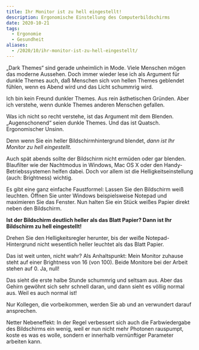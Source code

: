 ```yaml
---
title: Ihr Monitor ist zu hell eingestellt!
description: Ergonomische Einstellung des Computerbildschirms
date: 2020-10-21
tags:
  - Ergonomie
  - Gesundheit
aliases:
  - /2020/10/ihr-monitor-ist-zu-hell-eingestellt/
---
```

„Dark Themes“ sind gerade unheimlich in Mode. Viele Menschen mögen das moderne Aussehen. Doch immer wieder lese ich als Argument für dunkle Themes auch, daß Menschen sich von hellen Themes geblendet fühlen, wenn es Abend wird und das Licht schummrig wird.

Ich bin kein Freund dunkler Themes. Aus rein ästhetischen Gründen. Aber ich verstehe, wenn dunkle Themes anderen Menschen gefallen.

Was ich nicht so recht verstehe, ist das Argument mit dem Blenden. „Augenschonend“ seien dunkle Themes. Und das ist Quatsch. Ergonomischer Unsinn.

Denn wenn Sie ein heller Bildschirmhintergrund blendet, *dann ist Ihr Monitor zu hell eingestellt.*

Auch spät abends sollte der Bildschirm nicht ermüden oder gar blenden. Blaufilter wie der Nachtmodus in Windows, Mac OS X oder den Handy-Betriebssystemen helfen dabei. Doch vor allem ist die Helligkeitseinstellung (auch: Brightness) wichtig.

Es gibt eine ganz einfache Faustformel: Lassen Sie den Bildschirm weiß leuchten. Öffnen Sie unter Windows beispielsweise Notepad und maximieren Sie das Fenster. Nun halten Sie ein Stück weißes Papier direkt neben den Bildschirm.

**Ist der Bildschirm deutlich heller als das Blatt Papier? Dann ist Ihr Bildschirm zu hell eingestellt!**

Drehen Sie den Helligkeitsregler herunter, bis der weiße Notepad-Hintergrund nicht wesentlich heller leuchtet als das Blatt Papier.

Das ist weit unten, nicht wahr? Als Anhaltspunkt: Mein Monitor zuhause steht auf einer Brightness von 16 (von 100). Beide Monitore bei der Arbeit stehen auf 0. Ja, null!

Das sieht die erste halbe Stunde schummrig und seltsam aus. Aber das Gehirn gewöhnt sich sehr schnell daran, und dann sieht es völlig normal aus. Weil es auch normal ist!

Nur Kollegen, die vorbeikommen, werden Sie ab und an verwundert darauf ansprechen.

Netter Nebeneffekt: In der Regel verbessert sich auch die Farbwiedergabe des Bildschirms ein wenig, weil er nun nicht mehr Photonen rauspumpt, koste es was es wolle, sondern er innerhalb vernünftiger Parameter arbeiten kann.